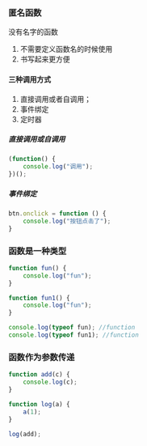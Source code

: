 ### 匿名函数
没有名字的函数

1. 不需要定义函数名的时候使用
2. 书写起来更方便

#### 三种调用方式
1. 直接调用或者自调用；
2. 事件绑定
3. 定时器

##### 直接调用或自调用

```js
(function() {
    console.log("调用");
})();
```

##### 事件绑定

```js
btn.onclick = function () {
    console.log("按钮点击了");        
}
```

### 函数是一种类型

```js
function fun() {
    console.log("fun");
}

function fun1() {
    console.log("fun");
}

console.log(typeof fun); //function
console.log(typeof fun1); //function
```

### 函数作为参数传递

```js
function add(c) {
    console.log(c);
}

function log(a) {
    a(1);
}

log(add);
```